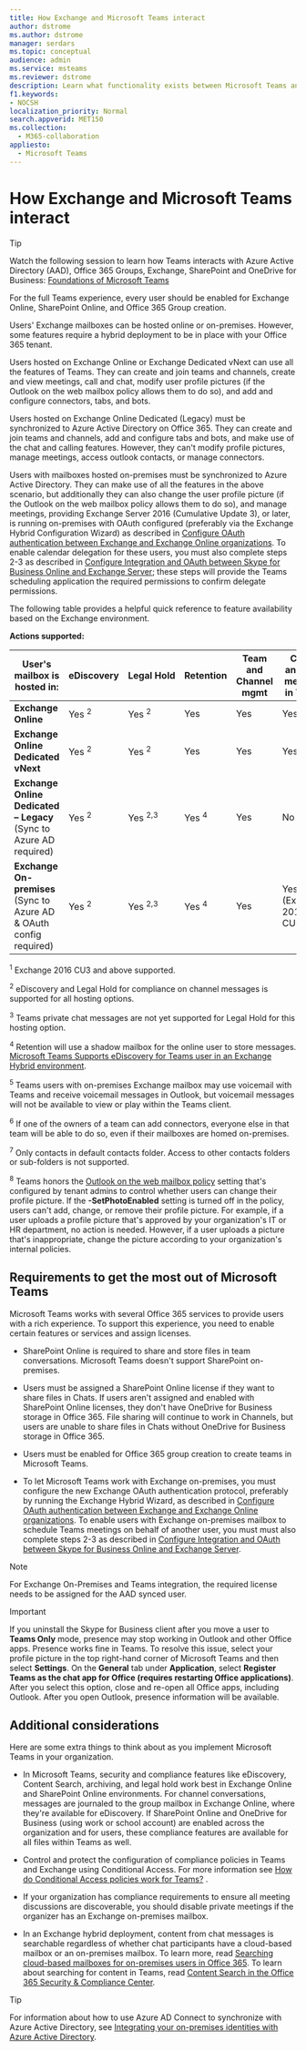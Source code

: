 ```yaml
---
title: How Exchange and Microsoft Teams interact
author: dstrome
ms.author: dstrome
manager: serdars
ms.topic: conceptual
audience: admin
ms.service: msteams
ms.reviewer: dstrome
description: Learn what functionality exists between Microsoft Teams and the various Exchange setups such as creating and joining teams, creating channels, and more.
f1.keywords:
- NOCSH
localization_priority: Normal
search.appverid: MET150
ms.collection: 
  - M365-collaboration
appliesto: 
  - Microsoft Teams
---
```


# How Exchange and Microsoft Teams interact

> [!Tip]
> Watch the following session to learn how Teams interacts with Azure Active Directory (AAD), Office 365 Groups, Exchange, SharePoint and OneDrive for Business: [Foundations of Microsoft Teams](https://aka.ms/teams-foundations)

For the full Teams experience, every user should be enabled for Exchange Online, SharePoint Online, and Office 365 Group creation.

Users' Exchange mailboxes can be hosted online or on-premises. However, some features require a hybrid deployment to be in place with your Office 365 tenant.

Users hosted on Exchange Online or Exchange Dedicated vNext can use all the features of Teams. They can create and join teams and channels, create and view meetings, call and chat, modify user profile pictures (if the Outlook on the web mailbox policy allows them to do so), and add and configure connectors, tabs, and bots.

Users hosted on Exchange Online Dedicated (Legacy) must be synchronized to Azure Active Directory on Office 365. They can create and join teams and channels, add and configure tabs and bots, and make use of the chat and calling features. However, they can't modify profile pictures, manage meetings, access outlook contacts, or manage connectors.

Users with mailboxes hosted on-premises must be synchronized to Azure Active Directory. They can make use of all the features in the above scenario, but additionally they can also change the user profile picture (if the Outlook on the web mailbox policy allows them to do so), and manage meetings, providing Exchange Server 2016 (Cumulative Update 3), or later, is running on-premises with OAuth configured (preferably via the Exchange Hybrid Configuration Wizard) as described in [Configure OAuth authentication between Exchange and Exchange Online organizations](https://docs.microsoft.com/exchange/configure-oauth-authentication-between-exchange-and-exchange-online-organizations-exchange-2013-help). To enable calendar delegation for these users, you must also complete steps 2-3 as described in [Configure Integration and OAuth between Skype for Business Online and Exchange Server](https://docs.microsoft.com/en-us/skypeforbusiness/deploy/integrate-with-exchange-server/oauth-with-online-and-on-premises); these steps will provide the Teams scheduling application the required permissions to confirm delegate permissions.   

The following table provides a helpful quick reference to feature availability based on the Exchange environment.


**Actions supported:**

| User's mailbox is hosted in: | eDiscovery| Legal&nbsp;Hold | Retention| Team and Channel mgmt |Create and view meetings in Teams| Modify user profile picture | Call History | Manage Contacts | Access Outlook contacts | Voicemail |Add and configure connectors|Add and configure tabs|Add and configure bots| 
|---|---|---|---|---|---|---|---|---|---|---|---|---|---|
|**Exchange Online**|Yes <sup>2</sup>|Yes <sup>2</sup>|Yes|Yes|Yes|Yes<sup>8</sup>|Yes|Yes|Yes <sup>7</sup>|Yes|Yes|Yes|Yes|
|**Exchange Online Dedicated vNext**|Yes <sup>2</sup>|Yes <sup>2</sup>|Yes|Yes|Yes|Yes<sup>8</sup>|Yes|Yes|Yes <sup>7</sup>|Yes|Yes|Yes|Yes|
|**Exchange Online Dedicated – Legacy** (Sync to Azure AD required)|Yes <sup>2</sup>|Yes <sup>2,3</sup>|Yes <sup>4|Yes|No|No|Yes|Yes|No|Yes <sup>5|Yes <sup>6|Yes|Yes|
|**Exchange On-premises** (Sync to Azure AD & OAuth config required)|Yes <sup>2</sup>| Yes <sup>2,3</sup> |Yes <sup>4|Yes|Yes (Exchange 2016 CU3+)|Yes<sup>8</sup> (Exchange 2016 CU3+)|Yes|Yes|No|Yes <sup>5|Yes <sup>6|Yes|Yes|

<sup>1</sup> Exchange 2016 CU3 and above supported.  

<sup>2</sup> eDiscovery and Legal Hold for compliance on channel messages is supported for all hosting options.

<sup>3</sup> Teams private chat messages are not yet supported for Legal Hold for this hosting option.

<sup>4</sup> Retention will use a shadow mailbox for the online user to store messages. [Microsoft Teams Supports eDiscovery for Teams user in an Exchange Hybrid environment](https://techcommunity.microsoft.com/t5/Microsoft-Teams-Blog/Microsoft-Teams-supports-eDiscovery-for-Teams-users-in-a/ba-p/200009).

<sup>5</sup> Teams users with on-premises Exchange mailbox may use voicemail with Teams and receive voicemail messages in Outlook, but voicemail messages will not be available to view or play within the Teams client.

<sup>6</sup> If one of the owners of a team can add connectors, everyone else in that team will be able to do so, even if their mailboxes are homed on-premises.

<sup>7</sup> Only contacts in default contacts folder. Access to other contacts folders or sub-folders is not supported.

<sup>8</sup> Teams honors the [Outlook on the web mailbox policy](https://docs.microsoft.com/powershell/module/exchange/client-access/set-owamailboxpolicy) setting that's configured by tenant admins to control whether users can change their profile picture. If the **-SetPhotoEnabled** setting is turned off in the policy, users can't add, change, or remove their profile picture. For example, if a user uploads a profile picture that's approved by your organization's IT or HR department, no action is needed. However, if a user uploads a picture that's inappropriate, change the picture according to your organization's internal policies.

## Requirements to get the most out of Microsoft Teams

Microsoft Teams works with several Office 365 services to provide users with a rich experience. To support this experience, you need to enable certain features or services and assign licenses.

- SharePoint Online is required to share and store files in team conversations. Microsoft Teams doesn't support SharePoint on-premises.

- Users must be assigned a SharePoint Online license if they want to share files in Chats. If users aren't assigned and enabled with SharePoint Online licenses, they don't have OneDrive for Business storage in Office 365. File sharing will continue to work in Channels, but users are unable to share files in Chats without OneDrive for Business storage in Office 365.

- Users must be enabled for Office 365 group creation to create teams in Microsoft Teams.

- To let Microsoft Teams work with Exchange on-premises, you must configure the new Exchange OAuth authentication protocol, preferably by running the Exchange Hybrid Wizard, as described in [Configure OAuth authentication between Exchange and Exchange Online organizations](https://docs.microsoft.com/exchange/configure-oauth-authentication-between-exchange-and-exchange-online-organizations-exchange-2013-help). To enable users with Exchange on-premises mailbox to schedule Teams meetings on behalf of another user, you must must also complete steps 2-3 as described in [Configure Integration and OAuth between Skype for Business Online and Exchange Server](https://docs.microsoft.com/en-us/skypeforbusiness/deploy/integrate-with-exchange-server/oauth-with-online-and-on-premises). 

> [!NOTE]
>For Exchange On-Premises and Teams integration, the required license needs to be assigned for the AAD synced user.

> [!IMPORTANT]
> If you uninstall the Skype for Business client after you move a user to **Teams Only** mode, presence may stop working in Outlook and other Office apps. Presence works fine in Teams. To resolve this issue, select your profile picture in the top right-hand corner of Microsoft Teams and then select **Settings**. On the **General** tab under **Application**, select **Register Teams as the chat app for Office (requires restarting Office applications)**. After you select this option, close and re-open all Office apps, including Outlook. After you open Outlook, presence information will be available.

## Additional considerations

Here are some extra things to think about as you implement Microsoft Teams in your organization.

- In Microsoft Teams, security and compliance features like eDiscovery, Content Search, archiving, and legal hold work best in Exchange Online and SharePoint Online environments. For channel conversations, messages are journaled to the group mailbox in Exchange Online, where they're available for eDiscovery. If SharePoint Online and OneDrive for Business (using work or school account) are enabled across the organization and for users, these compliance features are available for all files within Teams as well.

- Control and protect the configuration of compliance policies in Teams and Exchange using Conditional Access. For more information see [How do Conditional Access policies work for Teams?](security-compliance-overview.md#how-conditional-access-policies-work-for-teams) .

- If your organization has compliance requirements to ensure all meeting discussions are discoverable, you should disable private meetings if the organizer has an Exchange on-premises mailbox.

- In an Exchange hybrid deployment, content from chat messages is searchable regardless of whether chat participants have a cloud-based mailbox or an on-premises mailbox. To learn more, read [Searching cloud-based mailboxes for on-premises users in Office 365](https://docs.microsoft.com/office365/securitycompliance/search-cloud-based-mailboxes-for-on-premises-users). To learn about searching for content in Teams, read [Content Search in the Office 365 Security & Compliance Center](https://docs.microsoft.com/Office365/SecurityCompliance/content-search#searching-microsoft-teams-and-office-365-groups).

> [!TIP]
> For information about how to use Azure AD Connect to synchronize with Azure Active Directory, see [Integrating your on-premises identities with Azure Active Directory](https://go.microsoft.com/fwlink/?linkid=854600).
